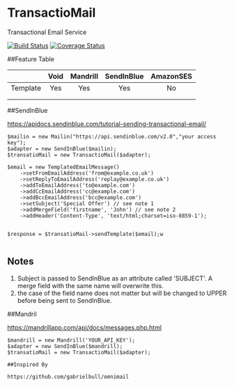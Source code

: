 # TransactioMail
Transactional Email Service

[![Build Status](https://travis-ci.org/guyradford/transactiomail.svg?branch=master)](https://travis-ci.org/guyradford/transactiomail) [![Coverage Status](https://coveralls.io/repos/github/guyradford/transactiomail/badge.svg?branch=master)](https://coveralls.io/github/guyradford/transactiomail?branch=master)

##Feature Table

|          | Void | Mandrill | SendInBlue | AmazonSES |
|---------:|:----:|:--------:|:----------:|:---------:|
| Template |  Yes |    Yes   |      Yes   |     No    |
|          |      |          |            |           |
|          |      |          |            |           |


##SendInBlue

https://apidocs.sendinblue.com/tutorial-sending-transactional-email/

```
$mailin = new Mailin("https://api.sendinblue.com/v2.0","your access key");
$adapter = new SendInBlue($mailin);
$transatioMail = new TransactioMail($adapter);
 
$email = new TemplatedEmailMessage()
    ->setFromEmailAddress('from@example.co.uk')
    ->setReplyToEmailAddress('replay@example.co.uk')
    ->addToEmailAddress('to@example.com')
    ->addCcEmailAddress('cc@example.com')
    ->addBccEmailAddress('bcc@example.com')
    ->setSubject('Special Offer') // see note 1
    ->addMergeField('firstname', 'John') // see note 2
    ->addHeader('Content-Type', 'text/html;charset=iso-8859-1');
    
    
$response = $transatioMail->sendTemplate($email);w
 
```


Notes
---

1) Subject is passed to SendInBlue as an attribute called 'SUBJECT'. A merge field with the same name will overwrite this.
2) the case of the field name does not matter but will be changed to UPPER before being sent to SendInBlue.


##Mandril

https://mandrillapp.com/api/docs/messages.php.html

```
$mandrill = new Mandrill('YOUR_API_KEY');
$adapter = new SendInBlue($mandrill);
$transatioMail = new TransactioMail($adapter);

##Inspired By

https://github.com/gabrielbull/omnimail
